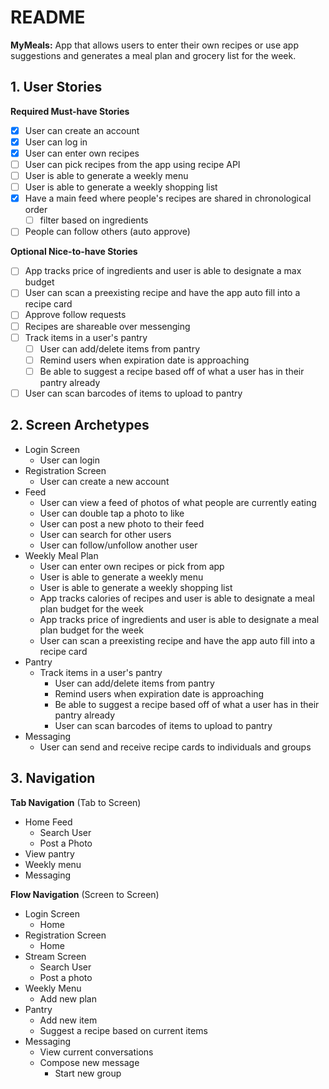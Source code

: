 # README
**MyMeals:** App that allows users to enter their own recipes or use app suggestions and generates a meal plan and grocery list for the week.

## 1. User Stories

**Required Must-have Stories**

 - [X] User can create an account
 - [X] User can log in
 - [X] User can enter own recipes
 - [ ] User can pick recipes from the app using recipe API
 - [ ] User is able to generate a weekly menu
 - [ ] User is able to generate a weekly shopping list
 - [X] Have a main feed where people's recipes are shared in chronological order
     - [ ] filter based on ingredients
 - [ ] People can follow others (auto approve)

**Optional Nice-to-have Stories**

 - [ ] App tracks price of ingredients and user is able to designate a max budget
 - [ ] User can scan a preexisting recipe and have the app auto fill into a recipe card
 - [ ] Approve follow requests 
 - [ ] Recipes are shareable over messenging
 - [ ] Track items in a user's pantry
     - [ ] User can add/delete items from pantry
     - [ ] Remind users when expiration date is approaching
     - [ ] Be able to suggest a recipe based off of what a user has in their pantry already
 - [ ] User can scan barcodes of items to upload to pantry

## 2. Screen Archetypes

 * Login Screen
   * User can login
 * Registration Screen
     * User can create a new account
 * Feed
     * User can view a feed of photos of what people are currently eating
     * User can double tap a photo to like
     * User can post a new photo to their feed
     * User can search for other users
     * User can follow/unfollow another user
 * Weekly Meal Plan
     * User can enter own recipes or pick from app
     * User is able to generate a weekly menu
     * User is able to generate a weekly shopping list
     * App tracks calories of recipes and user is able to designate a meal plan budget for the week
     * App tracks price of ingredients and user is able to designate a meal plan budget for the week
     * User can scan a preexisting recipe and have the app auto fill into a recipe card
 * Pantry
     * Track items in a user's pantry
         * User can add/delete items from pantry
         * Remind users when expiration date is approaching
         * Be able to suggest a recipe based off of what a user has in their pantry already
         * User can scan barcodes of items to upload to pantry
 * Messaging
     * User can send and receive recipe cards to individuals and groups

## 3. Navigation

**Tab Navigation** (Tab to Screen)

 * Home Feed
     * Search User
     * Post a Photo
 * View pantry
 * Weekly menu
 * Messaging

**Flow Navigation** (Screen to Screen)

 * Login Screen
   * Home
 * Registration Screen
   * Home
 * Stream Screen
     * Search User
     * Post a photo
 * Weekly Menu
     * Add new plan
 * Pantry
     * Add new item
     * Suggest a recipe based on current items
 * Messaging
     * View current conversations
     * Compose new message
         * Start new group
